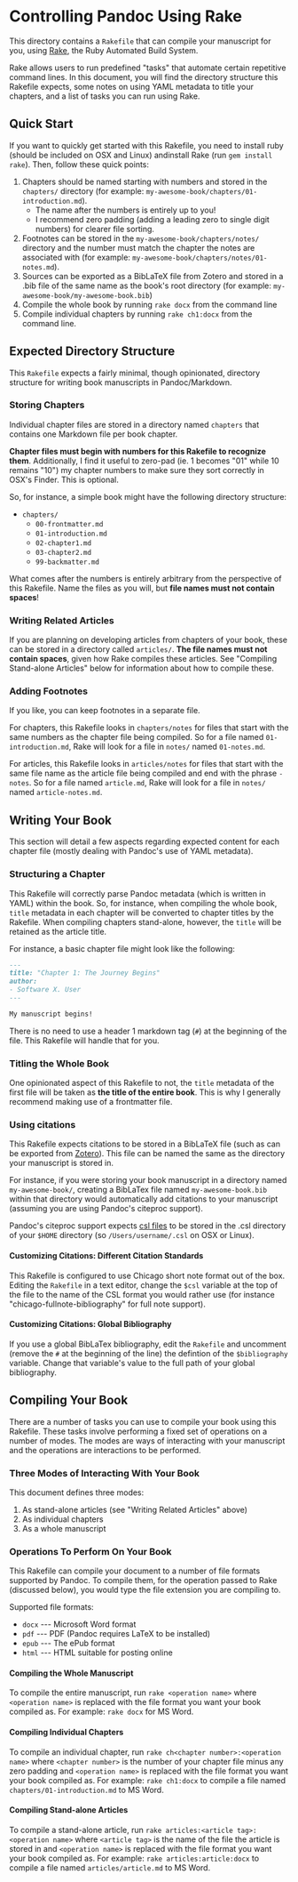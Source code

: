 # Controlling Pandoc Using Rake

This directory contains a `Rakefile` that can compile your manuscript for you, using [Rake](http://rake.rubyforge.org/), the Ruby Automated Build System.

Rake allows users to run predefined "tasks" that automate certain repetitive command lines. In this document, you will find the directory structure this Rakefile expects, some notes on using YAML metadata to title your chapters, and a list of tasks you can run using Rake.

## Quick Start

If you want to quickly get started with this Rakefile, you need to install ruby (should be included on OSX and Linux) andinstall Rake (run `gem install rake`). Then, follow these quick points:

1. Chapters should be named starting with numbers and stored in the `chapters/` directory (for example: `my-awesome-book/chapters/01-introduction.md`).
	* The name after the numbers is entirely up to you!
	* I recommend zero padding (adding a leading zero to single digit numbers) for clearer file sorting.
1. Footnotes can be stored in the `my-awesome-book/chapters/notes/` directory and the number must match the chapter the notes are associated with (for example: `my-awesome-book/chapters/notes/01-notes.md`).
1. Sources can be exported as a BibLaTeX file from Zotero and stored in a .bib file of the same name as the book's root directory (for example: `my-awesome-book/my-awesome-book.bib`)
1. Compile the whole book by running `rake docx` from the command line
1. Compile individual chapters by running `rake ch1:docx` from the command line.

## Expected Directory Structure

This `Rakefile` expects a fairly minimal, though opinionated, directory structure for writing book manuscripts in Pandoc/Markdown.

### Storing Chapters

Individual chapter files are stored in a directory named `chapters` that contains one Markdown file per book chapter.

**Chapter files must begin with numbers for this Rakefile to recognize them**. Additionally, I find it useful to zero-pad (ie. 1 becomes "01" while 10 remains "10") my chapter numbers to make sure they sort correctly in OSX's Finder. This is optional.

So, for instance, a simple book might have the following directory structure:

* `chapters/`
	* `00-frontmatter.md`
	* `01-introduction.md`
	* `02-chapter1.md`
	* `03-chapter2.md`
	* `99-backmatter.md`
	
What comes after the numbers is entirely arbitrary from the perspective of this Rakefile. Name the files as you will, but **file names must not contain spaces**!

### Writing Related Articles

If you are planning on developing articles from chapters of your book, these can be stored in a directory called `articles/`. **The file names must not contain spaces**, given how Rake compiles these articles. See "Compiling Stand-alone Articles" below for information about how to compile these.

### Adding Footnotes

If you like, you can keep footnotes in a separate file. 

For chapters, this Rakefile looks in `chapters/notes` for files that start with the same numbers as the chapter file being compiled. So for a file named `01-introduction.md`, Rake will look for a file in `notes/` named `01-notes.md`.

For articles, this Rakefile looks in `articles/notes` for files that start with the same file name as the article file being compiled and end with the phrase `-notes`. So for a file named `article.md`, Rake will look for a file in `notes/` named `article-notes.md`.

## Writing Your Book

This section will detail a few aspects regarding expected content for each chapter file (mostly dealing with Pandoc's use of YAML metadata).

### Structuring a Chapter

This Rakefile will correctly parse Pandoc metadata (which is written in YAML) within the book. So, for instance, when compiling the whole book, `title` metadata in each chapter will be converted to chapter titles by the Rakefile. When compiling chapters stand-alone, however, the `title` will be retained as the article title.

For instance, a basic chapter file might look like the following:

~~~ markdown
---
title: "Chapter 1: The Journey Begins"
author:
- Software X. User
---

My manuscript begins!
~~~

There is no need to use a header 1 markdown tag (`#`) at the beginning of the file. This Rakefile will handle that for you.

### Titling the Whole Book

One opinionated aspect of this Rakefile to not, the `title` metadata of the first file will be taken as **the title of the entire book**. This is why I generally recommend making use of a frontmatter file.

### Using citations

This Rakefile expects citations to be stored in a BibLaTeX file (such as can be exported from [Zotero](http://zotero.org)). This file can be named the same as the directory your manuscript is stored in. 

For instance, if you were storing your book manuscript in a directory named `my-awesome-book/`, creating a BibLaTex file named `my-awesome-book.bib` within that directory would automatically add citations to your manuscript (assuming you are using Pandoc's citeproc support).

Pandoc's citeproc support expects [csl files](https://github.com/citation-style-language/styles) to be stored in the .csl directory of your `$HOME` directory (so `/Users/username/.csl` on OSX or Linux).

#### Customizing Citations: Different Citation Standards

This Rakefile is configured to use Chicago short note format out of the box. Editing the `Rakefile` in a text editor, change the `$csl` variable at the top of the file to the name of the CSL format you would rather use (for instance "chicago-fullnote-bibliography" for full note support).

#### Customizing Citations: Global Bibliography

If you use a global BibLaTex bibliography, edit the `Rakefile` and uncomment (remove the `#` at the beginning of the line) the defintion of the `$bibliography` variable. Change that variable's value to the full path of your global bibliography.

## Compiling Your Book

There are a number of tasks you can use to compile your book using this Rakefile. These tasks involve performing a fixed set of operations on a number of modes. The modes are ways of interacting with your manuscript and the operations are interactions to be performed.

### Three Modes of Interacting With Your Book

This document defines three modes:

1. As stand-alone articles (see "Writing Related Articles" above)
1. As individual chapters
1. As a whole manuscript

### Operations To Perform On Your Book

This Rakefile can compile your document to a number of file formats supported by Pandoc. To compile them, for the operation passed to Rake (discussed below), you would type the file extension you are compiling to. 

Supported file formats:

* `docx` --- Microsoft Word format
* `pdf` --- PDF (Pandoc requires LaTeX to be installed)
* `epub` --- The ePub format
* `html` --- HTML suitable for posting online

#### Compiling the Whole Manuscript

To compile the entire manuscript, run `rake <operation name>` where `<operation name>` is replaced with the file format you want your book compiled as. For example: `rake docx` for MS Word.

#### Compiling Individual Chapters

To compile an individual chapter, run `rake ch<chapter number>:<operation name>` where `<chapter number>` is the number of your chapter file minus any zero padding and `<operation name>` is replaced with the file format you want your book compiled as. For example: `rake ch1:docx` to compile a file named `chapters/01-introduction.md` to MS Word.

#### Compiling Stand-alone Articles

To compile a stand-alone article, run `rake articles:<article tag>:<operation name>` where `<article tag>` is the name of the file the article is stored in and `<operation name>` is replaced with the file format you want your book compiled as. For example: `rake articles:article:docx` to compile a file named `articles/article.md` to MS Word.